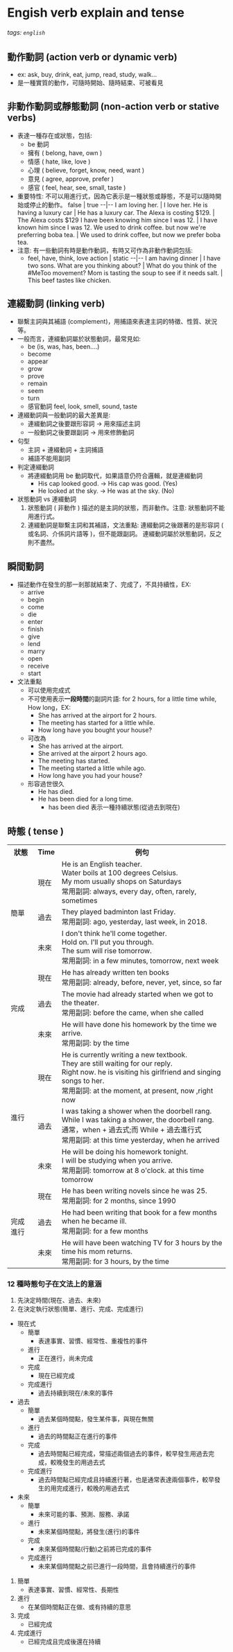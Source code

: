 # Engish verb explain and tense
###### tags: `english`

## 動作動詞 (action verb or dynamic verb)
- ex: ask, buy, drink, eat, jump, read, study, walk...
- 是一種實質的動作，可隨時開始、隨時結束、可被看見


## 非動作動詞或靜態動詞 (non-action verb or stative verbs)
- 表達一種存在或狀態，包括:
    - be 動詞
    - 擁有 ( belong, have, own )
    - 情感 ( hate, like, love )
    - 心理 ( believe, forget, know, need, want )
    - 意見 ( agree, approve, prefer )
    - 感官 ( feel, hear, see, small, taste )
- 重要特性: 不可以用進行式，因為它表示是一種狀態或靜態，不是可以隨時開始或停止的動作。
    false | true
    --|--
    I am loving her. | I love her.
    He is having a luxury car | He has a luxury car.
    The Alexa is costing $129. | The Alexa costs $129
    I have been knowing him since I was 12. | I have known him since I was 12.
    We used to drink coffee. but now we're preferring boba tea. | We used to drink coffee, but now we prefer boba tea.
- 注意: 有一些動詞有時是動作動詞，有時又可作為非動作動詞包括:
    - feel, have, think, love
        action | static
        --|--
        I am having dinner | I have two sons.
        What are you thinking about? | What do you think of the #MeToo movement?
        Mom is tasting the soup to see if it needs salt. | This beef tastes like chicken.
    


## 連綴動詞 (linking verb)
- 聯繫主詞與其補語 (complement)，用捕語來表達主詞的特徵、性質、狀況等。
- 一般而言，連綴動詞屬於狀態動詞，最常見如:
    - be (is, was, has, been....)
    - become
    - appear
    - grow
    - prove
    - remain
    - seem
    - turn
    - 感官動詞 feel, look, smell, sound, taste
- 連綴動詞與一般動詞的最大差異是:
    - 連綴動詞之後要跟形容詞 -> 用來描述主詞
    - 一般動詞之後要跟副詞 -> 用來修飾動詞
- 句型
    - 主詞 + 連綴動詞 + 主詞捕語
    - 補語不能用副詞
- 判定連綴動詞
    - 將連綴動詞用 be 動詞取代，如果語意仍符合邏輯，就是連綴動詞
        - His cap looked good. -> His cap was good. (Yes)
        - He looked at the sky. -> He was at the sky. (No)
- 狀態動詞 vs 連綴動詞
    1. 狀態動詞 ( 非動作 ) 描述的是主詞的狀態，而非動作。注意: 狀態動詞不能用進行式。
    2. 連綴動詞是聯繫主詞和其補語，文法重點: 連綴動詞之後跟著的是形容詞 ( 或名詞、介係詞片語等 )，但不能跟副詞。 連綴動詞屬於狀態動詞，反之則不盡然。
## 瞬間動詞 
- 描述動作在發生的那一剎那就結束了、完成了，不具持續性，EX:
    - arrive
    - begin
    - come
    - die
    - enter
    - finish
    - give
    - lend
    - marry
    - open
    - receive
    - start
- 文法重點
    - 可以使用完成式
    - 不可使用表示**一段時間**的副詞片語: for 2 hours, for a little time while, How long，EX:
        - She has arrived at the airport for 2 hours.
        - The meeting has started for a little while.
        - How long have you bought your house?
    - 可改為
        - She has arrived at the airport.
        - She arrived at the airport 2 hours ago.
        - The meeting has started.
        - The meeting started a little while ago.
        - How long have you had your house?
    - 形容過世很久
        - He has died.
        - He has been died for a long time.
            - has been died 表示一種持續狀態(從過去到現在)
## 時態 ( tense )
<table>
    <tr>
        <th>狀態</th>
        <th>Time</th>
        <th>例句</th>
    </tr>

   <tr>
        <td rowspan=3>簡單</td>
        <td>現在</td>
        <td>He is an English teacher. <br> Water boils at 100 degrees Celsius. <br>My mom usually shops on Saturdays <br> 常用副詞: always, every day, often, rarely, sometimes</td>
   </tr>
   
  <tr>
    <td>過去</td>
    <td>They played badminton last Friday. <br> 常用副詞: ago, yesterday, last week, in 2018.</td>
  </tr>
  
  <tr>
      <td>未來</td>
      <td>I don't think he'll come together. <br> Hold on. I'll put you through. <br> The sum will rise tomorrow.<br> 常用副詞: in a few minutes, tomorrow, next week</td>
  </tr>
  
  <tr>
      <td rowspan=3>完成</td>
      <td>現在</td>
      <td>He has already written ten books <br> 常用副詞: already, before, never, yet, since, so far</td>
  </tr>
  
  <tr>
      <td>過去</td>
      <td>The movie had already started when we got to the theater.<br>常用副詞: before the came, when she called</td>
  </tr>
  
  <tr>
      <td>未來</td>
      <td>He will have done his homework by the time we arrive.<br> 常用副詞: by the time</td>
  </tr>
  
  <tr>
      <td rowspan=3>進行</td>
      <td>現在</td>
      <td>He is currently writing a new textbook. <br> They are still waiting for our reply. <br> Right now. he is visiting his girlfriend and singing songs to her.<br> 常用副詞: at the moment, at present, now ,right now</td>
  </tr>
  
  <tr>
      <td>過去</td>
      <td>I was taking a shower when the doorbell rang. <br> While I was taking a shower, the doorbell rang.<br> 通常，when + 過去式;而 While + 過去進行式<br>常用副詞: at this time yesterday, when he arrived</td>
  </tr>
  
  <tr>
      <td>未來</td>
      <td>He will be doing his homework tonight. <br> I will be studying when you arrive. <br> 常用副詞: tomorrow at 8 o'clock. at this time tomorrow</td>
  </tr>
  
  <tr>
      <td rowspan=3>完成進行</td>
      <td>現在</td>
      <td>He has been writing novels since he was 25. <br> 常用副詞: for 2 months, since 1990</td>
  </tr>
  
  <tr>
      <td>過去</td>
      <td>He had been writing that book for a few months when he became ill.<br>常用副詞: for a few months</td>
  </tr>
  
  <tr>
      <td>未來</td>
      <td>He will have been watching TV for 3 hours by the time his mom returns.<br> 常用副詞: for 3 hours, by the time</td>
  </tr>
</table>

### 12 種時態句子在文法上的意涵
1. 先決定時間(現在、過去、未來)
2. 在決定執行狀態(簡單、進行、完成、完成進行)
- 現在式
    - 簡單
        - 表達事實、習慣、經常性、重複性的事件
    - 進行
        - 正在進行，尚未完成
    - 完成
        - 現在已經完成
    - 完成進行
        - 過去持續到現在/未來的事件
- 過去
    - 簡單
        - 過去某個時間點，發生某件事，與現在無關
    - 進行
        - 過去的時間點正在進行的事件
    - 完成
        - 過去時間點已經完成，常描述兩個過去的事件，較早發生用過去完成，較晚發生的用過去式
    - 完成進行
        - 過去時間點已經完成且持續進行著，也是通常表達兩個事件，較早發生的用完成進行，較晚的用過去式
- 未來
    - 簡單
        - 未來可能的事、預測、服務、承諾
    - 進行
        - 未來某個時間點，將發生(進行)的事件
    - 完成
        - 未來某個時間點(行動)之前將已完成的事件
    - 完成進行
        - 未來某個時間點之前已進行一段時間，且會持續進行的事件

1. 簡單
    - 表達事實、習慣、經常性、長期性
2. 進行
    - 在某個時間點正在做、或有持續的意思
3. 完成
    - 已經完成
4. 完成進行
    - 已經完成且完成後還在持續 





